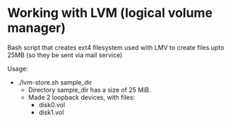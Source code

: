 # Working with LVM (logical volume manager)


Bash script that creates ext4 filesystem used with LMV to create files upto 25MB (so they be sent via mail service)

Usage:
* ./lvm-store.sh sample_dir  
  * Directory sample_dir has a size of 25 MiB.  
  * Made 2 loopback devices, with files:  
    * disk0.vol  
    * disk1.vol   

